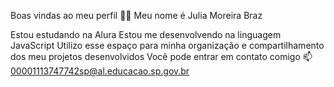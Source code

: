 Boas vindas ao meu perfil 💙💙
Meu nome é Julia Moreira Braz

Estou estudando na Alura
Estou me desenvolvendo na linguagem JavaScript
Utilizo esse espaço para minha organização e compartilhamento dos meu projetos desenvolvidos
Você pode entrar em contato comigo 📫
00001113747742sp@al.educacao.sp.gov.br

